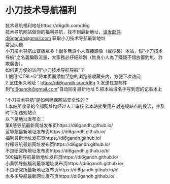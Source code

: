 # 小刀技术导航福利
技术导航福利地址https://d6gdh.com/d6g</br>
技术导航网站做你的福利导航，找不到最新地址，请发邮件di6gandh@gmail.com 获取小刀技术导航最新地址</br>
常见问题</br>
小刀技术导航山寨版眾多！很多無良小人直接鏡像（或抄襲）本站，假“小刀技术导航”之名義騙取流量，大家務必仔細辨別（無良小人為了賺錢不惜放置釣魚、詐欺廣告）。</br>
如何更方便的访问“小刀技术导航导航”？</br>
1.使用“CTRL+D”将本页面添加至您的浏览器收藏夹内，方便下次访问</br>
2.记住永久地址：https://di6gandh.com/d6g 3.发送任意邮件到“di6gandh@gmail.com”自动回复最新地址 5.把本站域名手写到您的记事本上</br>

“小刀技术导航”是如何确保网站安全性的？</br>
1.本站所收录的全部网址均经过人工审核 2.本站接受用户对违规站点的投诉，并及时下架违规站点</br>
以下是地址发布页：</br>
第6感导航最新网址发布页https://di6gandh.github.io/</br>
蓝导航最新地址发布页https://di6gandh.github.io/</br>
福利最新地址发布页https://di6gandh.github.io/</br>
柠檬导航最新网址发布页https://di6gandh.github.io/</br>
不良研究所地址发布页https://di6gandh.github.io/bl</br>
500福利导航最新地址发布页https://di6gandh.github.io/</br>
小黄鸭导航福利最新地址发布页https://di6gandh.github.io/</br>
不良研究所最新地址发布页https://di6gandh.github.io/bl</br>
水多多导航最新网址发布页https://di6gandh.github.io/</br>


